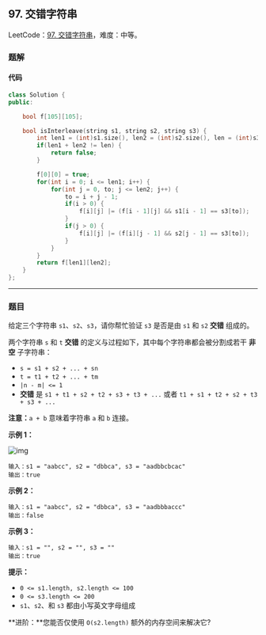 ## 97. 交错字符串

LeetCode：[97. 交错字符串](https://leetcode.cn/problems/interleaving-string/)，难度：中等。

### 题解

#### 代码

```c++
class Solution {
public:

    bool f[105][105];

    bool isInterleave(string s1, string s2, string s3) {
        int len1 = (int)s1.size(), len2 = (int)s2.size(), len = (int)s3.size();
        if(len1 + len2 != len) {
            return false;
        }

        f[0][0] = true;
        for(int i = 0; i <= len1; i++) {
            for(int j = 0, to; j <= len2; j++) {
                to = i + j - 1;
                if(i > 0) {
                    f[i][j] |= (f[i - 1][j] && s1[i - 1] == s3[to]);
                }
                if(j > 0) {
                    f[i][j] |= (f[i][j - 1] && s2[j - 1] == s3[to]);
                }
            }
        }
        return f[len1][len2];
    }
};
```



---



### 题目

给定三个字符串 `s1`、`s2`、`s3`，请你帮忙验证 `s3` 是否是由 `s1` 和 `s2` **交错** 组成的。

两个字符串 `s` 和 `t` **交错** 的定义与过程如下，其中每个字符串都会被分割成若干 **非空** 子字符串：

- `s = s1 + s2 + ... + sn`
- `t = t1 + t2 + ... + tm`
- `|n - m| <= 1`
- **交错** 是 `s1 + t1 + s2 + t2 + s3 + t3 + ...` 或者 `t1 + s1 + t2 + s2 + t3 + s3 + ...`

**注意：**`a + b` 意味着字符串 `a` 和 `b` 连接。

 

**示例 1：**

![img](https://gitee.com/xwl66/leetcode/raw/master/image/97-interleave.jpg)

```
输入：s1 = "aabcc", s2 = "dbbca", s3 = "aadbbcbcac"
输出：true
```

**示例 2：**

```
输入：s1 = "aabcc", s2 = "dbbca", s3 = "aadbbbaccc"
输出：false
```

**示例 3：**

```
输入：s1 = "", s2 = "", s3 = ""
输出：true
```

 

**提示：**

- `0 <= s1.length, s2.length <= 100`
- `0 <= s3.length <= 200`
- `s1`、`s2`、和 `s3` 都由小写英文字母组成

 

**进阶：**您能否仅使用 `O(s2.length)` 额外的内存空间来解决它?


